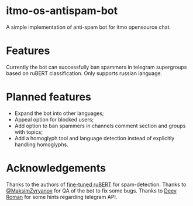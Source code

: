 # itmo-os-antispam-bot
A simple implementation of anti-spam bot for itmo opensource chat.

# Features

Currently the bot can successfully ban spammers in telegram supergroups based on ruBERT classification. Only supports russian language. 

# Planned features
- Expand the bot into other languages;
- Appeal option for blocked users;
- Add option to ban spammers in channels comment section and groups with topics;
- Add a homoglyph tool and language detection instead of explicitly handling homoglyphs.

# Acknowledgements
Thanks to the authors of [fine-tuned ruBERT](https://huggingface.co/NeuroSpaceX/ruSpamNS_V1) for spam-detection.
Thanks to [@MaksimZyryanov](https://github.com/MaksimZyryanov) for QA of the bot to fix some bugs.
Thanks to [Deev Roman](https://github.com/deevroman) for some hints regarding telegram API.
